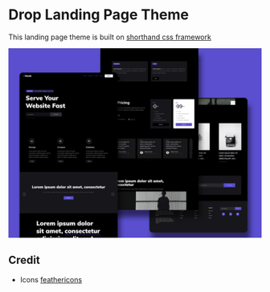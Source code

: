 # Drop Landing Page Theme

This landing page theme is built on [shorthand css framework](https://github.com/shorthandcss/shorthand)

![preview](/preview.jpg)

## Credit

* Icons [feathericons](https://feathericons.com)
